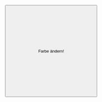 <html>
<head>
</head>
<body>
<button	onclick = "roll()" style="height:300px;width:300px">
	Farbe ändern!
</button>
<script>
function roll(){
	var x;
	x=Math.ceil((Math.random()*4));
	switch(x){
		case 1:
			document.body.style.backgroundColor ="red";
			break;
		case 2:
			document.body.style.backgroundColor ="blue";
			break;
		case 3:
			document.body.style.backgroundColor ="yellow";
			break;
		case 4:
			document.body.style.backgroundColor="Green";
			break;
		default:
			document.body.style.backgroundColor ="white";
			break;
	}
}
	
</script>


</body>
</html>
